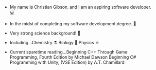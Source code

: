- My name is Christian Gibson, and I am an aspiring software developer. 💻

- In the midst of completing my software development degree. 🏫

- Very strong science background! 🔬
- Including...Chemistry ⚗️ 
              Biology 🧠
              Physics ⚛️
              
 - Current sparetime reading...Beginning C++ Through Game Programming, Fourth Edition by Michael Dawson
                       Beginning C# Programming with Unity, (VSE Edition) by A.T. Chamillard

<!---
Christian-Gibson/Christian-Gibson is a ✨ special ✨ repository because its `README.md` (this file) appears on your GitHub profile.
You can click the Preview link to take a look at your changes.
--->
